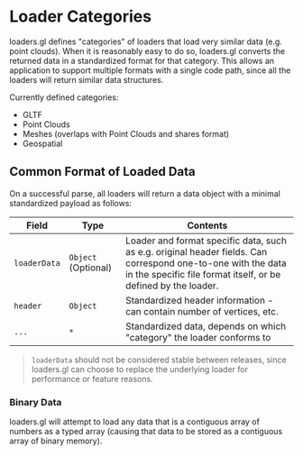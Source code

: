 # Loader Categories

loaders.gl defines "categories" of loaders that load very similar data (e.g. point clouds). When it is reasonably easy to do so, loaders.gl converts the returned data in a standardized format for that category. This allows an application to support multiple formats with a single code path, since all the loaders will return similar data structures.


Currently defined categories:

* GLTF
* Point Clouds
* Meshes (overlaps with Point Clouds and shares format)
* Geospatial


## Common Format of Loaded Data

On a successful parse, all loaders will return a data object with a minimal standardized payload as follows:

| Field | Type | Contents |
| ---   | --- | --- |
| `loaderData` | `Object` (Optional) |  Loader and format specific data, such as e.g. original header fields. Can correspond one-to-one with the data in the specific file format itself, or be defined by the loader. |
| `header`       | `Object` | Standardized header information - can contain number of vertices, etc. |
| `...`          | `*` | Standardized data, depends on which "category" the loader conforms to |

> `loaderData` should not be considered stable between releases, since loaders.gl can choose to replace the underlying loader for performance or feature reasons.


### Binary Data

loaders.gl will attempt to load any data that is a contiguous array of numbers as a typed array (causing that data to be stored as a contiguous array of binary memory).
